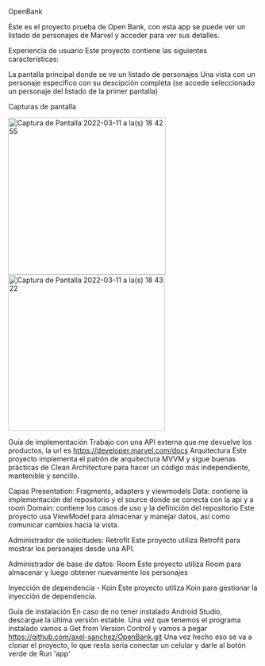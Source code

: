 OpenBank

Éste es el proyecto prueba de Open Bank, con esta app se puede ver un listado de personajes de Marvel y acceder para ver sus detalles.

Experiencia de usuario
Este proyecto contiene las siguientes características:

La pantalla principal donde se ve un listado de personajes
Una vista con un personaje específico con su descipción completa (se accede seleccionado un personaje del listado de la primer pantalla)

Capturas de pantalla

<img width="317" alt="Captura de Pantalla 2022-03-11 a la(s) 18 42 55" src="https://user-images.githubusercontent.com/51034538/157974617-b907245d-0298-4cf5-bd58-5a7c93595b0f.png">   <img width="315" alt="Captura de Pantalla 2022-03-11 a la(s) 18 43 22" src="https://user-images.githubusercontent.com/51034538/157974627-5a13b8de-ffc6-423c-a63e-02e8120c2694.png">

Guía de implementación
Trabajo con una API externa que me devuelve los productos, la url es https://developer.marvel.com/docs
Arquitectura
Este proyecto implementa el patrón de arquitectura MVVM y sigue buenas prácticas de Clean Architecture para hacer un código más independiente, mantenible y sencillo.

Capas
Presentation: Fragments, adapters y viewmodels
Data: contiene la implementación del repositorio y el source donde se conecta con la api y a room
Domain: contiene los casos de uso y la definición del repositorio
Este proyecto usa ViewModel para almacenar y manejar datos, así como comunicar cambios hacia la vista.

Administrador de solicitudes: Retrofit
Este proyecto utiliza Retrofit para mostrar los personajes desde una API.

Administrador de base de datos: Room
Este proyecto utiliza Room para almacenar y luego obtener nuevamente los personajes

Inyección de dependencia - Koin
Este proyecto utiliza Koin para gestionar la inyección de dependencia.

Guía de instalación
En caso de no tener instalado Android Studio, descargue la última versión estable. Una vez que tenemos el programa instalado vamos a Get from Version Control y vamos a pegar https://github.com/axel-sanchez/OpenBank.git Una vez hecho eso se va a clonar el proyecto, lo que resta sería conectar un celular y darle al botón verde de Run 'app'

